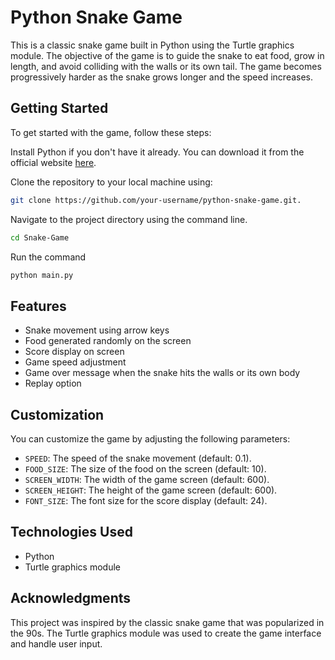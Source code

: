 # Python Snake Game

This is a classic snake game built in Python using the Turtle graphics module. The objective of the game is to guide the snake to eat food, grow in length, and avoid colliding with the walls or its own tail. The game becomes progressively harder as the snake grows longer and the speed increases.

## Getting Started

To get started with the game, follow these steps:

Install Python if you don't have it already. You can download it from the official website [here](https://www.python.org/downloads/).

Clone the repository to your local machine using: 
```bash 
git clone https://github.com/your-username/python-snake-game.git.
```

Navigate to the project directory using the command line.

```bash 
cd Snake-Game 
```

Run the command 
```bash
python main.py 
``` 

## Features

- Snake movement using arrow keys
- Food generated randomly on the screen
- Score display on screen
- Game speed adjustment
- Game over message when the snake hits the walls or its own body
- Replay option

## Customization

You can customize the game by adjusting the following parameters:

- `SPEED`: The speed of the snake movement (default: 0.1).
- `FOOD_SIZE`: The size of the food on the screen (default: 10).
- `SCREEN_WIDTH`: The width of the game screen (default: 600).
- `SCREEN_HEIGHT`: The height of the game screen (default: 600).
- `FONT_SIZE`: The font size for the score display (default: 24).

## Technologies Used

- Python
- Turtle graphics module

## Acknowledgments

This project was inspired by the classic snake game that was popularized in the 90s.
The Turtle graphics module was used to create the game interface and handle user input.
